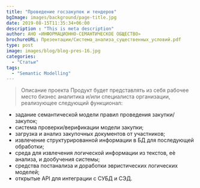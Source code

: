 ```yaml
---
title: "Проведение госзакупок и тендеров"
bgImage: images/background/page-title.jpg
date: 2019-08-15T11:35:34+06:00
description : "This is meta description"
author: АНО «ИНФОРМАЦИОННО-СЕМАНТИЧЕСКОЕ ОБЩЕСТВО»
brochureURL: Презентации/Система_анализа_существенных_условий.pdf
type: post
image: images/blog/blog-pres-16.jpg
categories: 
  - "Статьи"
tags:
  - "Semantic Modelling"
---
```

>Описание проекта Продукт будет представлять из себя рабочее место бизнес аналитика и/или специалиста организации, реализующее следующий функционал:

- задание семантической модели правил проведения закупки/закупок;  
- система проверки/верификации модели закупки; 
- загрузка и анализ закупочных документов от участников;  
- извлечение структурированной информации в БД для последующей обработки; 
- среда для извлечения логической информации из текстов, еѐ анализа, и дообучения системы; 
- средства постанализа и доработки эвристических логических моделей;  
- открытые API для интеграции с СУБД и СЭД.
